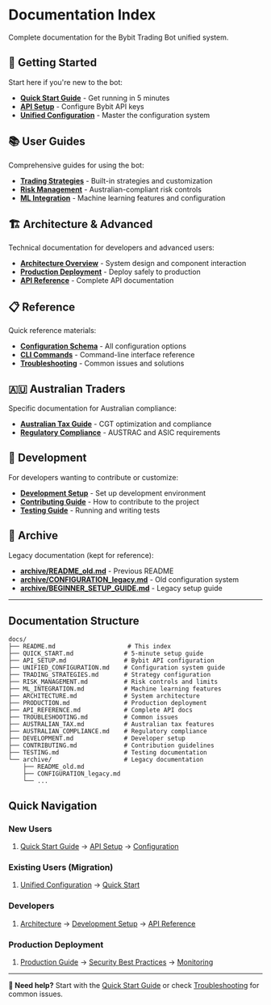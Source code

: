 # Documentation Index

Complete documentation for the Bybit Trading Bot unified system.

## 🚀 Getting Started

Start here if you're new to the bot:

- **[Quick Start Guide](QUICK_START.md)** - Get running in 5 minutes
- **[API Setup](API_SETUP.md)** - Configure Bybit API keys
- **[Unified Configuration](UNIFIED_CONFIGURATION.md)** - Master the configuration system

## 📚 User Guides

Comprehensive guides for using the bot:

- **[Trading Strategies](TRADING_STRATEGIES.md)** - Built-in strategies and customization
- **[Risk Management](RISK_MANAGEMENT.md)** - Australian-compliant risk controls  
- **[ML Integration](ML_INTEGRATION.md)** - Machine learning features and configuration

## 🏗️ Architecture & Advanced

Technical documentation for developers and advanced users:

- **[Architecture Overview](ARCHITECTURE.md)** - System design and component interaction
- **[Production Deployment](PRODUCTION.md)** - Deploy safely to production
- **[API Reference](API_REFERENCE.md)** - Complete API documentation

## 📋 Reference

Quick reference materials:

- **[Configuration Schema](UNIFIED_CONFIGURATION.md#complete-schema)** - All configuration options
- **[CLI Commands](UNIFIED_CONFIGURATION.md#cli-commands)** - Command-line interface reference
- **[Troubleshooting](TROUBLESHOOTING.md)** - Common issues and solutions

## 🇦🇺 Australian Traders

Specific documentation for Australian compliance:

- **[Australian Tax Guide](AUSTRALIAN_TAX.md)** - CGT optimization and compliance
- **[Regulatory Compliance](AUSTRALIAN_COMPLIANCE.md)** - AUSTRAC and ASIC requirements

## 🔧 Development

For developers wanting to contribute or customize:

- **[Development Setup](DEVELOPMENT.md)** - Set up development environment
- **[Contributing Guide](CONTRIBUTING.md)** - How to contribute to the project
- **[Testing Guide](TESTING.md)** - Running and writing tests

## 📁 Archive

Legacy documentation (kept for reference):

- **[archive/README_old.md](archive/README_old.md)** - Previous README
- **[archive/CONFIGURATION_legacy.md](archive/CONFIGURATION_legacy.md)** - Old configuration system
- **[archive/BEGINNER_SETUP_GUIDE.md](archive/BEGINNER_SETUP_GUIDE.md)** - Legacy setup guide

---

## Documentation Structure

```
docs/
├── README.md                    # This index
├── QUICK_START.md              # 5-minute setup guide
├── API_SETUP.md                # Bybit API configuration
├── UNIFIED_CONFIGURATION.md    # Configuration system guide
├── TRADING_STRATEGIES.md       # Strategy configuration
├── RISK_MANAGEMENT.md          # Risk controls and limits
├── ML_INTEGRATION.md           # Machine learning features
├── ARCHITECTURE.md             # System architecture
├── PRODUCTION.md               # Production deployment
├── API_REFERENCE.md            # Complete API docs
├── TROUBLESHOOTING.md          # Common issues
├── AUSTRALIAN_TAX.md           # Australian tax features
├── AUSTRALIAN_COMPLIANCE.md    # Regulatory compliance
├── DEVELOPMENT.md              # Developer setup
├── CONTRIBUTING.md             # Contribution guidelines
├── TESTING.md                  # Testing documentation
└── archive/                    # Legacy documentation
    ├── README_old.md
    ├── CONFIGURATION_legacy.md
    └── ...
```

## Quick Navigation

### New Users
1. [Quick Start Guide](QUICK_START.md) → [API Setup](API_SETUP.md) → [Configuration](UNIFIED_CONFIGURATION.md)

### Existing Users (Migration)
1. [Unified Configuration](UNIFIED_CONFIGURATION.md#migration-from-legacy-configuration) → [Quick Start](QUICK_START.md)

### Developers
1. [Architecture](ARCHITECTURE.md) → [Development Setup](DEVELOPMENT.md) → [API Reference](API_REFERENCE.md)

### Production Deployment
1. [Production Guide](PRODUCTION.md) → [Security Best Practices](API_SETUP.md#security-best-practices) → [Monitoring](PRODUCTION.md#monitoring)

---

**📖 Need help?** Start with the [Quick Start Guide](QUICK_START.md) or check [Troubleshooting](TROUBLESHOOTING.md) for common issues.